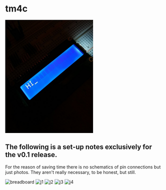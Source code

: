 # tm4c

 ![demo](/assets/demo.png)

## The following is a set-up notes exclusively for the v0.1 release.

For the reason of saving time there is no schematics of pin connections but just photos.
They aren't really necessary, to be honest, but still.


![breadboard](/assets/breadboard.png)
![j1](/assets/j1.png)
![j2](/assets/j2.png)
![j3](/assets/j3.png)
![j4](/assets/j4.png)
